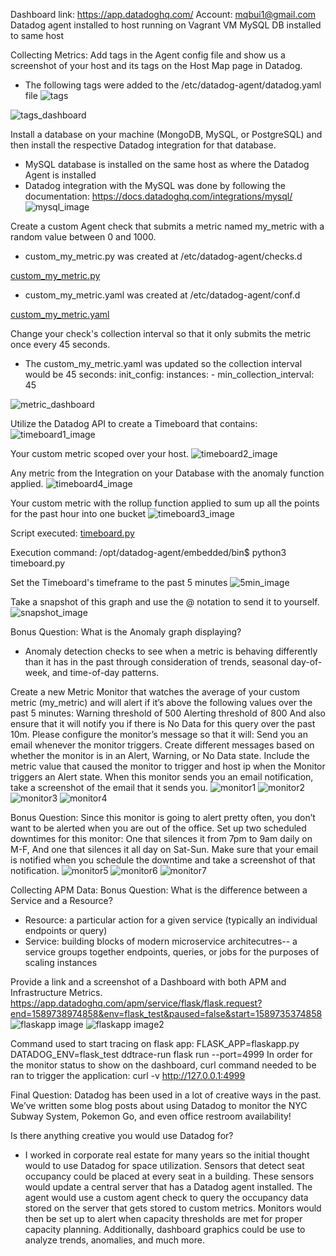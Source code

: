 Dashboard link: https://app.datadoghq.com/
Account: mqbui1@gmail.com
Datadog agent installed to host running on Vagrant VM
MySQL DB installed to same host

Collecting Metrics:
Add tags in the Agent config file and show us a screenshot of your host and its tags on the Host Map page in Datadog.
- The following tags were added to the /etc/datadog-agent/datadog.yaml file 
![tags](https://github.com/mqbui1/hiring-engineers/blob/master/tags.PNG)

![tags_dashboard](https://github.com/mqbui1/hiring-engineers/blob/master/Datadog_Dashboard.PNG)

Install a database on your machine (MongoDB, MySQL, or PostgreSQL) and then install the respective Datadog integration for that database.
- MySQL database is installed on the same host as where the Datadog Agent is installed
- Datadog integration with the MySQL was done by following the documentation: https://docs.datadoghq.com/integrations/mysql/
![mysql_image](https://github.com/mqbui1/hiring-engineers/blob/master/mysqldb_hostmap.PNG)

Create a custom Agent check that submits a metric named my_metric with a random value between 0 and 1000.
- custom_my_metric.py was created at /etc/datadog-agent/checks.d

[custom_my_metric.py](https://github.com/mqbui1/hiring-engineers/blob/master/custom_my_metric.py)

- custom_my_metric.yaml was created at /etc/datadog-agent/conf.d

[custom_my_metric.yaml](https://github.com/mqbui1/hiring-engineers/blob/master/custom_my_metric.yaml)

Change your check's collection interval so that it only submits the metric once every 45 seconds.
- The custom_my_metric.yaml was updated so the collection interval would be 45 seconds:
init_config:
instances:
        - min_collection_interval: 45

![metric_dashboard](https://github.com/mqbui1/hiring-engineers/blob/master/custom_my_metric.PNG)
        
     
Utilize the Datadog API to create a Timeboard that contains:
![timeboard1_image](https://github.com/mqbui1/hiring-engineers/blob/master/maintimeboard.PNG)

Your custom metric scoped over your host.
![timeboard2_image](https://github.com/mqbui1/hiring-engineers/blob/master/timeboard2.PNG)

Any metric from the Integration on your Database with the anomaly function applied.
![timeboard4_image](https://github.com/mqbui1/hiring-engineers/blob/master/timeboard4.PNG)

Your custom metric with the rollup function applied to sum up all the points for the past hour into one bucket
![timeboard3_image](https://github.com/mqbui1/hiring-engineers/blob/master/rollup.PNG)

Script executed: [timeboard.py](https://github.com/mqbui1/hiring-engineers/blob/master/timeboard.py)

Execution command: /opt/datadog-agent/embedded/bin$ python3 timeboard.py

Set the Timeboard's timeframe to the past 5 minutes
![5min_image](https://github.com/mqbui1/hiring-engineers/blob/master/5min.PNG)

Take a snapshot of this graph and use the @ notation to send it to yourself.
![snapshot_image](https://github.com/mqbui1/hiring-engineers/blob/master/snapshot.PNG)

Bonus Question: What is the Anomaly graph displaying?
- Anomaly detection checks to see when a metric is behaving differently than it has in the past through consideration of trends, seasonal day-of-week, and time-of-day patterns.

Create a new Metric Monitor that watches the average of your custom metric (my_metric) and will alert if it’s above the following values over the past 5 minutes:
Warning threshold of 500
Alerting threshold of 800
And also ensure that it will notify you if there is No Data for this query over the past 10m.
Please configure the monitor’s message so that it will:
Send you an email whenever the monitor triggers.
Create different messages based on whether the monitor is in an Alert, Warning, or No Data state.
Include the metric value that caused the monitor to trigger and host ip when the Monitor triggers an Alert state.
When this monitor sends you an email notification, take a screenshot of the email that it sends you.
![monitor1](https://github.com/mqbui1/hiring-engineers/blob/master/monitor1.PNG)
![monitor2](https://github.com/mqbui1/hiring-engineers/blob/master/monitor2.PNG)
![monitor3](https://github.com/mqbui1/hiring-engineers/blob/master/monitor3.PNG)
![monitor4](https://github.com/mqbui1/hiring-engineers/blob/master/monitor4.PNG)

Bonus Question: Since this monitor is going to alert pretty often, you don’t want to be alerted when you are out of the office. Set up two scheduled downtimes for this monitor:
One that silences it from 7pm to 9am daily on M-F,
And one that silences it all day on Sat-Sun.
Make sure that your email is notified when you schedule the downtime and take a screenshot of that notification.
![monitor5](https://github.com/mqbui1/hiring-engineers/blob/master/monitor5.PNG)
![monitor6](https://github.com/mqbui1/hiring-engineers/blob/master/monitor6.PNG)
![monitor7](https://github.com/mqbui1/hiring-engineers/blob/master/monitor7.PNG)

Collecting APM Data:
Bonus Question: What is the difference between a Service and a Resource?
- Resource: a particular action for a given service (typically an individual endpoints or query)
- Service: building blocks of modern microservice architecutres-- a service groups together endpoints, queries, or jobs for the purposes of scaling instances

Provide a link and a screenshot of a Dashboard with both APM and Infrastructure Metrics.
https://app.datadoghq.com/apm/service/flask/flask.request?end=1589738974858&env=flask_test&paused=false&start=1589735374858
![flaskapp image](https://github.com/mqbui1/hiring-engineers/blob/master/flaskapp2.PNG)
![flaskapp image2](https://github.com/mqbui1/hiring-engineers/blob/master/flaskapp3.PNG)

Command used to start tracing on flask app: FLASK_APP=flaskapp.py DATADOG_ENV=flask_test ddtrace-run flask run --port=4999
In order for the monitor status to show on the dashboard, curl command needed to be ran to trigger the application: curl -v http://127.0.0.1:4999

Final Question:
Datadog has been used in a lot of creative ways in the past. We’ve written some blog posts about using Datadog to monitor the NYC Subway System, Pokemon Go, and even office restroom availability!

Is there anything creative you would use Datadog for?
- I worked in corporate real estate for many years so the initial thought would to use Datadog for space utilization.  Sensors that detect seat occupancy could be placed at every seat in a building.  These sensors would update a central server that has a Datadog agent installed.  The agent would use a custom agent check to query the occupancy data stored on the server that gets stored to custom metrics.  Monitors would then be set up to alert when capacity thresholds are met for proper capacity planning. Additionally, dashboard graphics could be use to analyze trends, anomalies, and much more.
